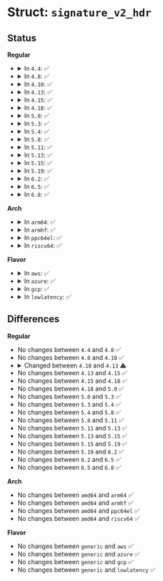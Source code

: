 # Struct: <code>signature_v2_hdr</code>

## Status
<b>Regular</b>
<ul>
<li>
<details>
<summary>In <code>4.4</code>: ✅</summary>

```c
struct signature_v2_hdr {
    uint8_t type;
    uint8_t version;
    uint8_t hash_algo;
    uint32_t keyid;
    uint16_t sig_size;
    uint8_t sig[0];
};
```
</details>
</li>
<li>
<details>
<summary>In <code>4.8</code>: ✅</summary>

```c
struct signature_v2_hdr {
    uint8_t type;
    uint8_t version;
    uint8_t hash_algo;
    uint32_t keyid;
    uint16_t sig_size;
    uint8_t sig[0];
};
```
</details>
</li>
<li>
<details>
<summary>In <code>4.10</code>: ✅</summary>

```c
struct signature_v2_hdr {
    uint8_t type;
    uint8_t version;
    uint8_t hash_algo;
    uint32_t keyid;
    uint16_t sig_size;
    uint8_t sig[0];
};
```
</details>
</li>
<li>
<details>
<summary>In <code>4.13</code>: ✅</summary>

```c
struct signature_v2_hdr {
    uint8_t type;
    uint8_t version;
    uint8_t hash_algo;
    __be32 keyid;
    __be16 sig_size;
    uint8_t sig[0];
};
```
</details>
</li>
<li>
<details>
<summary>In <code>4.15</code>: ✅</summary>

```c
struct signature_v2_hdr {
    uint8_t type;
    uint8_t version;
    uint8_t hash_algo;
    __be32 keyid;
    __be16 sig_size;
    uint8_t sig[0];
};
```
</details>
</li>
<li>
<details>
<summary>In <code>4.18</code>: ✅</summary>

```c
struct signature_v2_hdr {
    uint8_t type;
    uint8_t version;
    uint8_t hash_algo;
    __be32 keyid;
    __be16 sig_size;
    uint8_t sig[0];
};
```
</details>
</li>
<li>
<details>
<summary>In <code>5.0</code>: ✅</summary>

```c
struct signature_v2_hdr {
    uint8_t type;
    uint8_t version;
    uint8_t hash_algo;
    __be32 keyid;
    __be16 sig_size;
    uint8_t sig[0];
};
```
</details>
</li>
<li>
<details>
<summary>In <code>5.3</code>: ✅</summary>

```c
struct signature_v2_hdr {
    uint8_t type;
    uint8_t version;
    uint8_t hash_algo;
    __be32 keyid;
    __be16 sig_size;
    uint8_t sig[0];
};
```
</details>
</li>
<li>
<details>
<summary>In <code>5.4</code>: ✅</summary>

```c
struct signature_v2_hdr {
    uint8_t type;
    uint8_t version;
    uint8_t hash_algo;
    __be32 keyid;
    __be16 sig_size;
    uint8_t sig[0];
};
```
</details>
</li>
<li>
<details>
<summary>In <code>5.8</code>: ✅</summary>

```c
struct signature_v2_hdr {
    uint8_t type;
    uint8_t version;
    uint8_t hash_algo;
    __be32 keyid;
    __be16 sig_size;
    uint8_t sig[0];
};
```
</details>
</li>
<li>
<details>
<summary>In <code>5.11</code>: ✅</summary>

```c
struct signature_v2_hdr {
    uint8_t type;
    uint8_t version;
    uint8_t hash_algo;
    __be32 keyid;
    __be16 sig_size;
    uint8_t sig[0];
};
```
</details>
</li>
<li>
<details>
<summary>In <code>5.13</code>: ✅</summary>

```c
struct signature_v2_hdr {
    uint8_t type;
    uint8_t version;
    uint8_t hash_algo;
    __be32 keyid;
    __be16 sig_size;
    uint8_t sig[0];
};
```
</details>
</li>
<li>
<details>
<summary>In <code>5.15</code>: ✅</summary>

```c
struct signature_v2_hdr {
    uint8_t type;
    uint8_t version;
    uint8_t hash_algo;
    __be32 keyid;
    __be16 sig_size;
    uint8_t sig[0];
};
```
</details>
</li>
<li>
<details>
<summary>In <code>5.19</code>: ✅</summary>

```c
struct signature_v2_hdr {
    uint8_t type;
    uint8_t version;
    uint8_t hash_algo;
    __be32 keyid;
    __be16 sig_size;
    uint8_t sig[0];
};
```
</details>
</li>
<li>
<details>
<summary>In <code>6.2</code>: ✅</summary>

```c
struct signature_v2_hdr {
    uint8_t type;
    uint8_t version;
    uint8_t hash_algo;
    __be32 keyid;
    __be16 sig_size;
    uint8_t sig[0];
};
```
</details>
</li>
<li>
<details>
<summary>In <code>6.5</code>: ✅</summary>

```c
struct signature_v2_hdr {
    uint8_t type;
    uint8_t version;
    uint8_t hash_algo;
    __be32 keyid;
    __be16 sig_size;
    uint8_t sig[0];
};
```
</details>
</li>
<li>
<details>
<summary>In <code>6.8</code>: ✅</summary>

```c
struct signature_v2_hdr {
    uint8_t type;
    uint8_t version;
    uint8_t hash_algo;
    __be32 keyid;
    __be16 sig_size;
    uint8_t sig[0];
};
```
</details>
</li>
</ul>
<b>Arch</b>
<ul>
<li>
<details>
<summary>In <code>arm64</code>: ✅</summary>

```c
struct signature_v2_hdr {
    uint8_t type;
    uint8_t version;
    uint8_t hash_algo;
    __be32 keyid;
    __be16 sig_size;
    uint8_t sig[0];
};
```
</details>
</li>
<li>
<details>
<summary>In <code>armhf</code>: ✅</summary>

```c
struct signature_v2_hdr {
    uint8_t type;
    uint8_t version;
    uint8_t hash_algo;
    __be32 keyid;
    __be16 sig_size;
    uint8_t sig[0];
};
```
</details>
</li>
<li>
<details>
<summary>In <code>ppc64el</code>: ✅</summary>

```c
struct signature_v2_hdr {
    uint8_t type;
    uint8_t version;
    uint8_t hash_algo;
    __be32 keyid;
    __be16 sig_size;
    uint8_t sig[0];
};
```
</details>
</li>
<li>
<details>
<summary>In <code>riscv64</code>: ✅</summary>

```c
struct signature_v2_hdr {
    uint8_t type;
    uint8_t version;
    uint8_t hash_algo;
    __be32 keyid;
    __be16 sig_size;
    uint8_t sig[0];
};
```
</details>
</li>
</ul>
<b>Flavor</b>
<ul>
<li>
<details>
<summary>In <code>aws</code>: ✅</summary>

```c
struct signature_v2_hdr {
    uint8_t type;
    uint8_t version;
    uint8_t hash_algo;
    __be32 keyid;
    __be16 sig_size;
    uint8_t sig[0];
};
```
</details>
</li>
<li>
<details>
<summary>In <code>azure</code>: ✅</summary>

```c
struct signature_v2_hdr {
    uint8_t type;
    uint8_t version;
    uint8_t hash_algo;
    __be32 keyid;
    __be16 sig_size;
    uint8_t sig[0];
};
```
</details>
</li>
<li>
<details>
<summary>In <code>gcp</code>: ✅</summary>

```c
struct signature_v2_hdr {
    uint8_t type;
    uint8_t version;
    uint8_t hash_algo;
    __be32 keyid;
    __be16 sig_size;
    uint8_t sig[0];
};
```
</details>
</li>
<li>
<details>
<summary>In <code>lowlatency</code>: ✅</summary>

```c
struct signature_v2_hdr {
    uint8_t type;
    uint8_t version;
    uint8_t hash_algo;
    __be32 keyid;
    __be16 sig_size;
    uint8_t sig[0];
};
```
</details>
</li>
</ul>

## Differences
<b>Regular</b>
<ul>
<li>
No changes between <code>4.4</code> and <code>4.8</code> ✅
</li>
<li>
No changes between <code>4.8</code> and <code>4.10</code> ✅
</li>
<li>
<details>
<summary>Changed between <code>4.10</code> and <code>4.13</code> ⚠️</summary>
<ul>
<li>
<b>Field type changed. </b>
<code>uint32_t keyid</code> ➡️ <code>__be32 keyid</code>
</li>
<li>
<b>Field type changed. </b>
<code>uint16_t sig_size</code> ➡️ <code>__be16 sig_size</code>
</li>
</ul>
</details>
</li>
<li>
No changes between <code>4.13</code> and <code>4.15</code> ✅
</li>
<li>
No changes between <code>4.15</code> and <code>4.18</code> ✅
</li>
<li>
No changes between <code>4.18</code> and <code>5.0</code> ✅
</li>
<li>
No changes between <code>5.0</code> and <code>5.3</code> ✅
</li>
<li>
No changes between <code>5.3</code> and <code>5.4</code> ✅
</li>
<li>
No changes between <code>5.4</code> and <code>5.8</code> ✅
</li>
<li>
No changes between <code>5.8</code> and <code>5.11</code> ✅
</li>
<li>
No changes between <code>5.11</code> and <code>5.13</code> ✅
</li>
<li>
No changes between <code>5.13</code> and <code>5.15</code> ✅
</li>
<li>
No changes between <code>5.15</code> and <code>5.19</code> ✅
</li>
<li>
No changes between <code>5.19</code> and <code>6.2</code> ✅
</li>
<li>
No changes between <code>6.2</code> and <code>6.5</code> ✅
</li>
<li>
No changes between <code>6.5</code> and <code>6.8</code> ✅
</li>
</ul>
<b>Arch</b>
<ul>
<li>
No changes between <code>amd64</code> and <code>arm64</code> ✅
</li>
<li>
No changes between <code>amd64</code> and <code>armhf</code> ✅
</li>
<li>
No changes between <code>amd64</code> and <code>ppc64el</code> ✅
</li>
<li>
No changes between <code>amd64</code> and <code>riscv64</code> ✅
</li>
</ul>
<b>Flavor</b>
<ul>
<li>
No changes between <code>generic</code> and <code>aws</code> ✅
</li>
<li>
No changes between <code>generic</code> and <code>azure</code> ✅
</li>
<li>
No changes between <code>generic</code> and <code>gcp</code> ✅
</li>
<li>
No changes between <code>generic</code> and <code>lowlatency</code> ✅
</li>
</ul>

